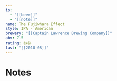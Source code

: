 ```yaml
---
is:
  - "[[beer]]"
  - "[[note]]"
name: The Fujiwhara Effect
style: IPA - American
brewery: "[[Captain Lawrence Brewing Company]]"
abv: 7.5
rating: 👍👍
last: "[[2018-08]]"
---
```

# Notes

